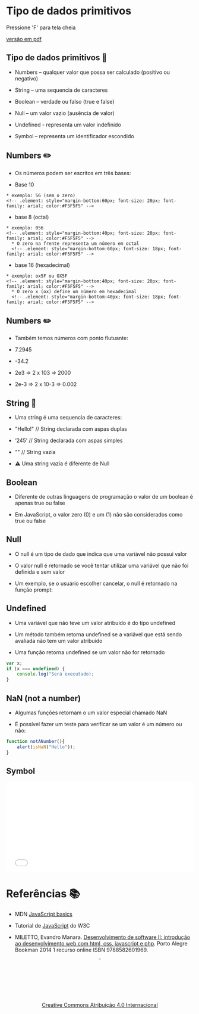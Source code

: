 <!-- .slide:  data-background-opacity="0.3" data-background-image="imgs/title.jpg" data-transition="convex"  -->
# Tipo de dados primitivos
<!-- .element: style="margin-bottom:100px; font-size: 40px; color:white; font-family: Marker Felt;" -->

Pressione 'F' para tela cheia
<!-- .element: style="font-size: small; color:white;" -->

[versão em pdf](?print-pdf)
<!-- .element: style="font-size: small;" -->


<!-- .slide: data-background="#4AA791" data-transition="concave"  -->
## Tipo de dados primitivos 💽
<!-- .element: style="margin-bottom:50px; font-size: 40px; font-family: Marker Felt; color:#2B2625" -->

* Numbers – qualquer valor que possa ser calculado (positivo ou negativo)
<!-- .element: style="margin-bottom:40px; font-size: 25px; font-family: arial; color:#F5F5F5" -->

* String – uma sequencia de caracteres
<!-- .element: style="margin-bottom:40px; font-size: 25px; font-family: arial; color:#F5F5F5" -->

* Boolean – verdade ou falso (true e false)
<!-- .element: style="margin-bottom:40px; font-size: 25px; font-family: arial; color:#F5F5F5" -->

* Null – um valor vazio (ausência de valor)
<!-- .element: style="margin-bottom:40px; font-size: 25px; font-family: arial; color:#F5F5F5" -->

* Undefined - representa um valor indefinido
<!-- .element: style="margin-bottom:40px; font-size: 25px; font-family: arial; color:#F5F5F5" -->

* Symbol – representa um identificador escondido
<!-- .element: style="margin-bottom:40px; font-size: 25px; font-family: arial; color:#F5F5F5" -->


<!-- .slide: data-background="#4AA791" data-transition="concave"  -->
## Numbers ✏️
<!-- .element: style="margin-bottom:50px; font-size: 40px; font-family: Marker Felt; color:#2B2625" -->

* Os números podem ser escritos em três bases:
<!-- .element: style="margin-bottom:40px; font-size: 30px; font-family: arial; color:#F5F5F5" -->
  * Base 10
  <!-- .element: style="margin-bottom:40px; font-size: 25px; font-family: arial; color:#F5F5F5" -->
    * exemplo: 56 (sem o zero)
    <!-- .element: style="margin-bottom:60px; font-size: 20px; font-family: arial; color:#F5F5F5" -->
  * base 8 (octal)
  <!-- .element: style="margin-bottom:40px; font-size: 25px; font-family: arial; color:#F5F5F5" -->
    * exemplo: 056 
    <!-- .element: style="margin-bottom:40px; font-size: 20px; font-family: arial; color:#F5F5F5" -->
      * O zero na frente representa um número em octal
      <!-- .element: style="margin-bottom:60px; font-size: 18px; font-family: arial; color:#F5F5F5" -->
  * base 16 (hexadecimal)
  <!-- .element: style="margin-bottom:40px; font-size: 25px; font-family: arial; color:#F5F5F5" -->
    * exemplo: ox5F ou OX5F
    <!-- .element: style="margin-bottom:40px; font-size: 20px; font-family: arial; color:#F5F5F5" -->
      * O zero x (ox) define um número em hexadecimal
      <!-- .element: style="margin-bottom:40px; font-size: 18px; font-family: arial; color:#F5F5F5" -->


<!-- .slide: data-background="#4AA791" data-transition="concave"  -->
## Numbers ✏️
<!-- .element: style="margin-bottom:50px; font-size: 40px; font-family: Marker Felt; color:#2B2625" -->

* Também temos números com ponto flutuante:
<!-- .element: style="margin-bottom:40px; font-size: 30px; font-family: arial; color:#F5F5F5" -->

  * 7.2945
  <!-- .element: style="margin-bottom:40px; font-size: 25px; font-family: arial; color:#F5F5F5" -->

  * -34.2
  <!-- .element: style="margin-bottom:40px; font-size: 25px; font-family: arial; color:#F5F5F5" -->

  * 2e3  => 2 x 103 => 2000
  <!-- .element: style="margin-bottom:40px; font-size: 25px; font-family: arial; color:#F5F5F5" -->

  * 2e-3 => 2 x 10-3 => 0.002
  <!-- .element: style="margin-bottom:40px; font-size: 25px; font-family: arial; color:#F5F5F5" -->


<!-- .slide: data-background="#4AA791" data-transition="concave"  -->
## String 📝
<!-- .element: style="margin-bottom:50px; font-size: 40px; font-family: Marker Felt; color:#2B2625" -->

* Uma string é uma sequencia de caracteres:
<!-- .element: style="margin-bottom:40px; font-size: 30px; font-family: arial; color:#F5F5F5" -->

  * "Hello!" // String declarada com aspas duplas
  <!-- .element: style="margin-bottom:40px; font-size: 25px; font-family: arial; color:#F5F5F5" -->

  * ‘245’ // String declarada com aspas simples
  <!-- .element: style="margin-bottom:40px; font-size: 25px; font-family: arial; color:#F5F5F5" -->

  * ""  // String vazia
  <!-- .element: style="margin-bottom:60px; font-size: 25px; font-family: arial; color:#F5F5F5" -->

* ⚠️ Uma string vazia é diferente de Null
<!-- .element: style="margin-bottom:40px; font-size: 30px; font-family: arial; color:#F5F5F5" -->


<!-- .slide: data-background="#4AA791" data-transition="concave"  -->
## Boolean
<!-- .element: style="margin-bottom:50px; font-size: 40px; font-family: Marker Felt; color:#2B2625" -->

* Diferente de outras linguagens de programação o valor de um boolean é apenas true ou false
<!-- .element: style="margin-bottom:60px; font-size: 25px; font-family: arial; color:#F5F5F5" -->

* Em JavaScript, o valor zero (0) e um (1) não são considerados como true ou false
 <!-- .element: style="margin-bottom:60px; font-size: 25px; font-family: arial; color:#F5F5F5" -->


<!-- .slide: data-background="#4AA791" data-transition="concave"  -->
## Null
<!-- .element: style="margin-bottom:50px; font-size: 40px; font-family: Marker Felt; color:#2B2625" -->

* O null é um tipo de dado que indica que uma variável não possui valor
<!-- .element: style="margin-bottom:60px; font-size: 25px; font-family: arial; color:#F5F5F5" -->

* O valor null é retornado se você tentar utilizar uma variável que não foi definida e sem valor
<!-- .element: style="margin-bottom:60px; font-size: 25px; font-family: arial; color:#F5F5F5" -->

* Um exemplo, se o usuário escolher cancelar, o null é retornado na função prompt:
<!-- .element: style="margin-bottom:60px; font-size: 25px; font-family: arial; color:#F5F5F5" -->


<!-- .slide: data-background="#4AA791" data-transition="concave"  -->
## Undefined
<!-- .element: style="margin-bottom:50px; font-size: 40px; font-family: Marker Felt; color:#2B2625" -->

* Uma variável que não teve um valor atribuído é do tipo undefined
<!-- .element: style="margin-bottom:60px; font-size: 25px; font-family: arial; color:#F5F5F5" -->

* Um método também retorna undefined se a variável que está sendo avaliada não tem um valor atribuído
<!-- .element: style="margin-bottom:60px; font-size: 25px; font-family: arial; color:#F5F5F5" -->

* Uma função retorna undefined se um valor não for retornado
<!-- .element: style="margin-bottom:60px; font-size: 25px; font-family: arial; color:#F5F5F5" -->

```js
var x;
if (x === undefined) {
    console.log("Será executado);
}
```
<!-- .element: style="margin-bottom:50px; font-size: 16px; font-family: arial; color:black; background-color: #F2FAF3;" -->


<!-- .slide: data-background="#4AA791" data-transition="concave"  -->
## NaN (not a number)
<!-- .element: style="margin-bottom:50px; font-size: 40px; font-family: Marker Felt; color:#2B2625" -->

* Algumas funções retornam o um valor especial chamado NaN
<!-- .element: style="margin-bottom:60px; font-size: 25px; font-family: arial; color:#F5F5F5" -->

* É possível fazer um teste para verificar se um valor é um número ou não:
<!-- .element: style="margin-bottom:60px; font-size: 25px; font-family: arial; color:#F5F5F5" -->

```js
function notANumber(){
    alert(isNaN("Hello")); 
}
```
<!-- .element: style="margin-bottom:50px; font-size: 16px; font-family: arial; color:black; background-color: #F2FAF3;" -->


<!-- .slide: data-background="#4AA791" data-transition="concave"  -->
 ## Symbol
<!-- .element: style="margin-bottom:50px; font-size: 40px; font-family: Marker Felt; color:#2B2625" -->

 <iframe width="100%" height="240" src="//jsfiddle.net/prestesmachado/qp5ongj1/41/embedded/js,html,result/dark/" allowfullscreen="allowfullscreen" allowpaymentrequest frameborder="0"></iframe>


<!-- .slide:  data-background-opacity="0.1" data-background-image="https://miro.medium.com/max/1800/1*6ahbWjp_g9hqhaTDSJOL1Q.png" data-transition="convex"  -->
# Referências 📚
<!-- .element: style="margin-bottom:50px; font-size: 40px; font-family: Marker Felt; color:#F5F5F5" -->

* MDN [JavaScript basics](https://developer.mozilla.org/en-US/docs/Learn/Getting_started_with_the_web/JavaScript_basics)
<!-- .element: style="margin-bottom:60px; font-size: 25px; font-family: arial; color:#F5F5F5" -->

* Tutorial de [JavaScript](http://www.w3schools.com/js) do W3C
<!-- .element: style="margin-bottom:60px; font-size: 25px; font-family: arial; color:#F5F5F5" -->

* MILETTO, Evandro Manara. [Desenvolvimento de software II: introdução ao desenvolvimento web com html, css, javascript e php](https://biblioteca.ifrs.edu.br/pergamum_ifrs/biblioteca_s/acesso_login.php?cod_acervo_acessibilidade=4020682&acesso=aHR0cHM6Ly9pbnRlZ3JhZGEubWluaGFiaWJsaW90ZWNhLmNvbS5ici9ib29rcy85Nzg4NTgyNjAxOTY5&label=acesso%20restrito). Porto Alegre Bookman 2014 1 recurso online ISBN 9788582601969.
<!-- .element: style="margin-bottom:60px; font-size: 25px; font-family: arial; color:#F5F5F5" -->

<center>
<a href="https://github.com/rodrigoprestesmachado" target="blanck"><img src="../../imgs/logo.png" alt="Rodrigo Prestes Machado" width="3%" height="3%" border=0 style="border:0; text-decoration:none; outline:none"></a><br/>
<a rel="license" href="http://creativecommons.org/licenses/by/4.0/">Creative Commons Atribuição 4.0 Internacional</a>
</center>